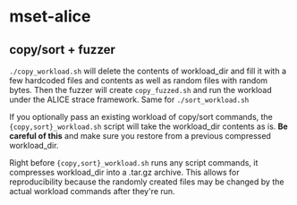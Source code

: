 # mset-alice

## copy/sort + fuzzer
`./copy_workload.sh` will delete the contents of workload_dir and fill it with a few hardcoded files and contents as well as random files with random bytes. Then the fuzzer will create `copy_fuzzed.sh` and run the workload under the ALICE strace framework. Same for `./sort_workload.sh`

If you optionally pass an existing workload of copy/sort commands, the `{copy,sort}_workload.sh` script will take the workload_dir contents as is. **Be careful of this** and make sure you restore from a previous compressed workload_dir.

Right before `{copy,sort}_workload.sh` runs any script commands, it compresses workload_dir into a .tar.gz archive. This allows for reproducibility because the randomly created files may be changed by the actual workload commands after they're run.
